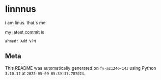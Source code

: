 # linnnus

i am linus. that's me.

my latest commit is

```
ahmed: Add VPN
```

## Meta

This README was automatically generated on `fv-az1240-143` using Python
`3.10.17` at `2025-05-09 05:39:37.787024`.
